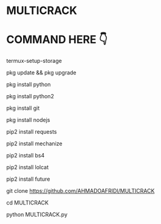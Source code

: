 # MULTICRACK
# COMMAND HERE 👇

termux-setup-storage

pkg update && pkg upgrade

pkg install python

pkg install python2

pkg install git

pkg install nodejs

pip2 install requests

pip2 install mechanize

pip2 install bs4

pip2 install lolcat

pip2 install future

git clone https://github.com/AHMADOAFRIDI/MULTICRACK

cd MULTICRACK

python MULTICRACK.py
